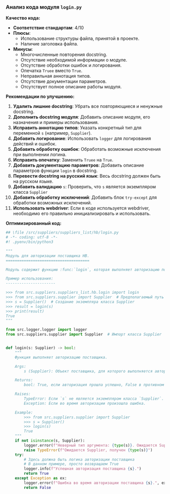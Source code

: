 ### **Анализ кода модуля `login.py`**

**Качество кода:**

- **Соответствие стандартам**: 4/10
- **Плюсы**:
    - Использование структуры файла, принятой в проекте.
    - Наличие заголовка файла.
- **Минусы**:
    - Многочисленные повторения docstring.
    - Отсутствие необходимой информации о модуле.
    - Отсутствие обработки ошибок и логирования.
    - Опечатка `Truee` вместо `True`.
    - Неправильная аннотация типов.
    - Отсутствие документации параметров.
    - Отсутствует полное описание работы модуля.

**Рекомендации по улучшению:**

1.  **Удалить лишние docstring**: Убрать все повторяющиеся и ненужные docstring.
2.  **Дополнить docstring модуля**: Добавить описание модуля, его назначения и примеры использования.
3.  **Исправить аннотацию типов**: Указать конкретный тип для переменной `s` (например, `Supplier`).
4.  **Добавить логирование**: Использовать `logger` для логирования действий и ошибок.
5.  **Добавить обработку ошибок**: Обработать возможные исключения при выполнении логина.
6.  **Исправить опечатку**: Заменить `Truee` на `True`.
7.  **Добавить документацию параметров**: Добавить описание параметров функции `login` в docstring.
8.  **Перевести docstring на русский язык**: Весь docstring должен быть на русском языке.
9. **Добавить валидацию** `s`: Проверить, что `s` является экземпляром класса `Supplier`
10. **Добавить обработку исключений**: Добавить блок `try-except` для обработки возможных исключений.
11. **Использовать webdriver**: Если в коде используется webdriver, необходимо его правильно инициализировать и использовать.

**Оптимизированный код:**

```python
## \file /src/suppliers/suppliers_list/hb/login.py
# -*- coding: utf-8 -*-
#! .pyenv/bin/python3

"""
Модуль для авторизации поставщика HB.
=====================================

Модуль содержит функцию :func:`login`, которая выполняет авторизацию поставщика.

Пример использования:
----------------------

>>> from src.suppliers.suppliers_list.hb.login import login
>>> from src.suppliers.supplier import Supplier  # Предполагаемый путь к классу Supplier
>>> s = Supplier()  # Создание экземпляра класса Supplier
>>> result = login(s)
>>> print(result)
True
"""

from src.logger.logger import logger
from src.suppliers.supplier import Supplier  # Импорт класса Supplier


def login(s: Supplier) -> bool:
    """
    Функция выполняет авторизацию поставщика.

    Args:
        s (Supplier): Объект поставщика, для которого выполняется авторизация.

    Returns:
        bool: True, если авторизация прошла успешно, False в противном случае.

    Raises:
        TypeError: Если `s` не является экземпляром класса `Supplier`.
        Exception: Если во время авторизации произошла ошибка.

    Example:
        >>> from src.suppliers.supplier import Supplier
        >>> s = Supplier()
        >>> login(s)
        True
    """
    if not isinstance(s, Supplier):
        logger.error(f"Неверный тип аргумента: {type(s)}. Ожидается Supplier.")
        raise TypeError(f"Ожидается Supplier, получен {type(s)}")
    try:
        # Здесь должна быть логика авторизации поставщика
        # В данном примере, просто возвращаем True
        logger.info(f"Успешная авторизация поставщика {s}.")
        return True
    except Exception as ex:
        logger.error(f"Ошибка во время авторизации поставщика {s}.", ex, exc_info=True)
        return False